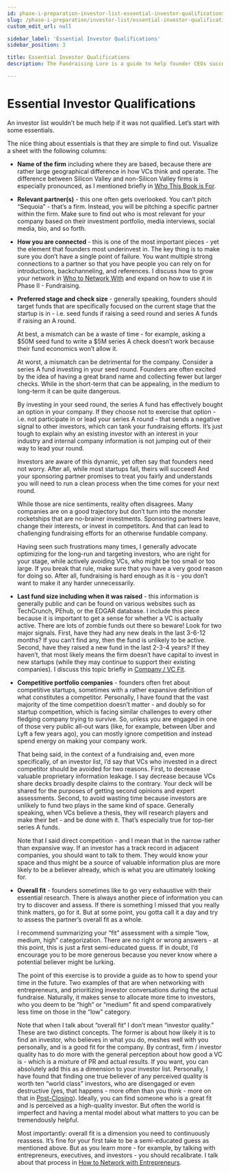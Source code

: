 ```yaml
---
id: phase-i-preparation-investor-list-essential-investor-qualifications
slug: /phase-i-preparation/investor-list/essential-investor-qualifications
custom_edit_url: null

sidebar_label: 'Essential Investor Qualifications'
sidebar_position: 3

title: Essential Investor Qualifications
description: The Fundraising Lore is a guide to help founder CEOs successfully raise early-stage VC financing from Silicon Valley investors.

---
```


# Essential Investor Qualifications

An investor list wouldn’t be much help if it was not qualified. Let’s start with some essentials. 

The nice thing about essentials is that they are simple to find out. Visualize a sheet with the following columns:

* **Name of the firm** including where they are based, because there are rather large geographical difference in how VCs think and operate. The difference between Silicon Valley and non-Silicon Valley firms is especially pronounced, as I mentioned briefly in [Who This Book is For](/introduction/who-this-book-is-for).

* **Relevant partner(s)** - this one often gets overlooked. You can’t pitch “Sequoia” - that’s a firm. Instead, you will be pitching a specific partner within the firm. Make sure to find out who is most relevant for your company based on their investment portfolio, media interviews, social media, bio, and so forth. 

* **How you are connected** - this is one of the most important pieces - yet the element that founders most underinvest in. The key thing is to make sure you don’t have a single point of failure. You want multiple strong connections to a partner so that you have people you can rely on for introductions, backchanneling, and references. I discuss how to grow your network in [Who to Network With](/phase-i-preparation/network-with-entrepreneurs/who-to-network-with) and expand on how to use it in Phase II - Fundraising.

* **Preferred stage and check size** - generally speaking, founders should target funds that are specifically focused on the current stage that the startup is in - i.e. seed funds if raising a seed round and series A funds if raising an A round. 

	At best, a mismatch can be a waste of time - for example, asking a $50M seed fund to write a $5M series A check doesn’t work because their fund economics won’t allow it. 

	At worst, a mismatch can be detrimental for the company. Consider a series A fund investing in your seed round. Founders are often excited by the idea of having a great brand name and collecting fewer but larger checks. While in the short-term that can be appealing, in the medium to long-term it can be quite dangerous.

	By investing in your seed round, the series A fund has effectively bought an option in your company. If they choose not to exercise that option - i.e. not participate in or lead your series A round - that sends a negative signal to other investors, which can tank your fundraising efforts. It’s just tough to explain why an existing investor with an interest in your industry and internal company information is not jumping out of their way to lead your round.

	Investors are aware of this dynamic, yet often say that founders need not worry. After all, while most startups fail, theirs will succeed! And your sponsoring partner promises to treat you fairly and understands you will need to run a clean process when the time comes for your next round.

	While those are nice sentiments, reality often disagrees. Many companies are on a good trajectory but don’t turn into the monster rocketships that are no-brainer investments. Sponsoring partners leave, change their interests, or invest in competitors. And that can lead to challenging fundraising efforts for an otherwise fundable company. 

	Having seen such frustrations many times, I generally advocate optimizing for the long-run and targeting investors, who are right for your stage, while actively avoiding VCs, who might be too small or too large. If you break that rule, make sure that you have a very good reason for doing so. After all, fundraising is hard enough as it is - you don’t want to make it any harder unnecessarily.

* **Last fund size including when it was raised** - this information is generally public and can be found on various websites such as TechCrunch, PEhub, or the EDGAR database. I include this piece because it is important to get a sense for whether a VC is actually active. There are lots of zombie funds out there so beware! Look for two major signals. First, have they had any new deals in the last 3-6-12 months? If you can’t find any, then the fund is unlikely to be active. Second, have they raised a new fund in the last 2-3-4 years? If they haven’t, that most likely means the firm doesn’t have capital to invest in new startups (while they may continue to support their existing companies). I discuss this topic briefly in [Company / VC Fit](/deciding-to-fundraise/company-vc-fit).

* **Competitive portfolio companies** - founders often fret about competitive startups, sometimes with a rather expansive definition of what constitutes a competitor. Personally, I have found that the vast majority of the time competition doesn’t matter - and doubly so for startup competition, which is facing similar challenges to every other fledging company trying to survive. So, unless you are engaged in one of those very public all-out wars (like, for example, between Uber and Lyft a few years ago), you can mostly ignore competition and instead spend energy on making your company work. 

	That being said, in the context of a fundraising and, even more specifically, of an investor list, I’d say that VCs who invested in a direct competitor should be avoided for two reasons. First, to decrease valuable proprietary information leakage. I say decrease because VCs share decks broadly despite claims to the contrary. Your deck will be shared for the purposes of getting second opinions and expert assessments. Second, to avoid wasting time because investors are unlikely to fund two plays in the same kind of space. Generally speaking, when VCs believe a thesis, they will research players and make their bet - and be done with it. That’s especially true for top-tier series A funds. 

	Note that I said direct competition - and I mean that in the narrow rather than expansive way. If an investor has a track record in adjacent companies, you should want to talk to them. They would know your space and thus might be a source of valuable information plus are more likely to be a believer already, which is what you are ultimately looking for.

* **Overall fit** - founders sometimes like to go very exhaustive with their essential research. There is always another piece of information you can try to discover and assess. If there is something I missed that you really think matters, go for it. But at some point, you gotta call it a day and try to assess the partner’s overall fit as a whole. 

	I recommend summarizing your “fit” assessment with a simple “low, medium, high” categorization. There are no right or wrong answers - at this point, this is just a first semi-educated guess. If in doubt, I’d encourage you to be more generous because you never know where a potential believer might be lurking. 

	The point of this exercise is to provide a guide as to how to spend your time in the future. Two examples of that are when networking with entrepreneurs, and prioritizing investor conversations during the actual fundraise. Naturally, it makes sense to allocate more time to investors, who you deem to be “high” or “medium” fit and spend comparatively less time on those in the “low” category. 

	Note that when I talk about “overall fit“ I don’t mean “investor quality.” These are two distinct concepts. The former is about how likely it is to find an investor, who believes in what you do, meshes well with you personally, and is a good fit for the company. By contrast, firm / investor quality has to do more with the general perception about how good a VC is - which is a mixture of PR and actual results. If you want, you can absolutely add this as a dimension to your investor list. Personally, I have found that finding one true believer of any perceived quality is worth ten “world class” investors, who are disengaged or even destructive (yes, that happens - more often than you think - more on that in [Post-Closing](/phase-iii-closing/post-closing)). Ideally, you can find someone who is a great fit and is perceived as a high-quality investor. But often the world is imperfect and having a mental model about what matters to you can be tremendously helpful.

	Most importantly: overall fit is a dimension you need to continuously reassess. It’s fine for your first take to be a semi-educated guess as mentioned above. But as you learn more - for example, by talking with entrepreneurs, executives, and investors - you should recalibrate. I talk about that process in [How to Network with Entrepreneurs](/phase-i-preparation/network-with-entrepreneurs/how-to-network-with-entrepreneurs).